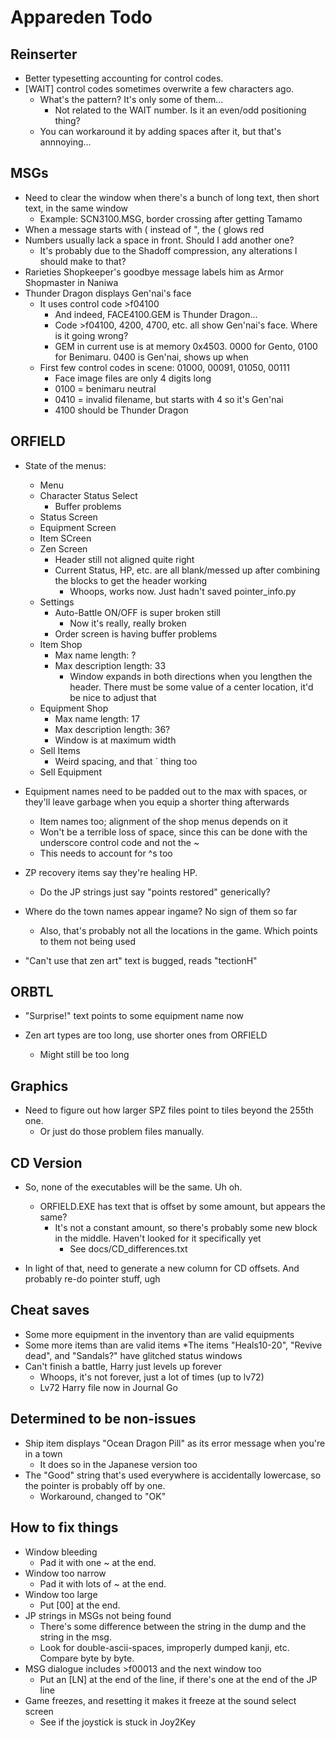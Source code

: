 # Appareden Todo

## Reinserter
* Better typesetting accounting for control codes.
* [WAIT] control codes sometimes overwrite a few characters ago.
	* What's the pattern? It's only some of them...
		* Not related to the WAIT number. Is it an even/odd positioning thing?
	* You can workaround it by adding spaces after it, but that's annnoying...

## MSGs
* Need to clear the window when there's a bunch of long text, then short text, in the same window
	* Example: SCN3100.MSG, border crossing after getting Tamamo
* When a message starts with ( instead of ", the ( glows red
* Numbers usually lack a space in front. Should I add another one?
	* It's probably due to the Shadoff compression, any alterations I should make to that?
* Rarieties Shopkeeper's goodbye message labels him as Armor Shopmaster in Naniwa
* Thunder Dragon displays Gen'nai's face
	* It uses control code >f04100
		* And indeed, FACE4100.GEM is Thunder Dragon...
		* Code >f04100, 4200, 4700, etc. all show Gen'nai's face. Where is it going wrong?
		* GEM in current use is at memory 0x4503. 0000 for Gento, 0100 for Benimaru. 0400 is Gen'nai, shows up when 
	* First few control codes in scene: 01000, 00091, 01050, 00111
		* Face image files are only 4 digits long
		* 0100 = benimaru neutral
		* 0410 = invalid filename, but starts with 4 so it's Gen'nai
		* 4100 should be Thunder Dragon

## ORFIELD
* State of the menus:
	* Menu
	* Character Status Select
		* Buffer problems
	* Status Screen
	* Equipment Screen
	* Item SCreen
	* Zen Screen
		* Header still not aligned quite right
		* Current Status, HP, etc. are all blank/messed up after combining the blocks to get the header working
			* Whoops, works now. Just hadn't saved pointer_info.py
	* Settings
		* Auto-Battle ON/OFF is super broken still
			* Now it's really, really broken
		* Order screen is having buffer problems
	* Item Shop
		* Max name length: ?
		* Max description length: 33
			* Window expands in both directions when you lengthen the header. There must be some value of a center location, it'd be nice to adjust that
	* Equipment Shop
		* Max name length: 17
		* Max description length: 36?
		* Window is at maximum width
	* Sell Items
		* Weird spacing, and that ` thing too
	* Sell Equipment

* Equipment names need to be padded out to the max with spaces, or they'll leave garbage when you equip a shorter thing afterwards
	* Item names too; alignment of the shop menus depends on it
	* Won't be a terrible loss of space, since this can be done with the underscore control code and not the ~
	* This needs to account for ^s too

* ZP recovery items say they're healing HP.
	* Do the JP strings just say "points restored" generically?

* Where do the town names appear ingame? No sign of them so far
	* Also, that's probably not all the locations in the game. Which points to them not being used

* "Can't use that zen art" text is bugged, reads "tectionH"

## ORBTL

* "Surprise!" text points to some equipment name now

* Zen art types are too long, use shorter ones from ORFIELD
	* Might still be too long

## Graphics
* Need to figure out how larger SPZ files point to tiles beyond the 255th one.
	* Or just do those problem files manually.

## CD Version
* So, none of the executables will be the same. Uh oh.
	* ORFIELD.EXE has text that is offset by some amount, but appears the same?
		* It's not a constant amount, so there's probably some new block in the middle. Haven't looked for it specifically yet
			* See docs/CD_differences.txt

* In light of that, need to generate a new column for CD offsets. And probably re-do pointer stuff, ugh

## Cheat saves
* Some more equipment in the inventory than are valid equipments
* Some more items than are valid items
	*The items "Heals10-20", "Revive dead", and "Sandals?" have glitched status windows
* Can't finish a battle, Harry just levels up forever
	* Whoops, it's not forever, just a lot of times (up to lv72)
	* Lv72 Harry file now in Journal Go

## Determined to be non-issues
* Ship item displays "Ocean Dragon Pill" as its error message when you're in a town
	* It does so in the Japanese version too
* The "Good" string that's used everywhere is accidentally lowercase, so the pointer is probably off by one.
	* Workaround, changed to "OK"

## How to fix things
* Window bleeding
	* Pad it with one ~ at the end.
* Window too narrow
	* Pad it with lots of ~ at the end.
* Window too large
	* Put [00] at the end.
* JP strings in MSGs not being found
	* There's some difference between the string in the dump and the string in the msg.
	* Look for double-ascii-spaces, improperly dumped kanji, etc. Compare byte by byte.
* MSG dialogue includes >f00013 and the next window too
	* Put an [LN] at the end of the line, if there's one at the end of the JP line
* Game freezes, and resetting it makes it freeze at the sound select screen
	* See if the joystick is stuck in Joy2Key